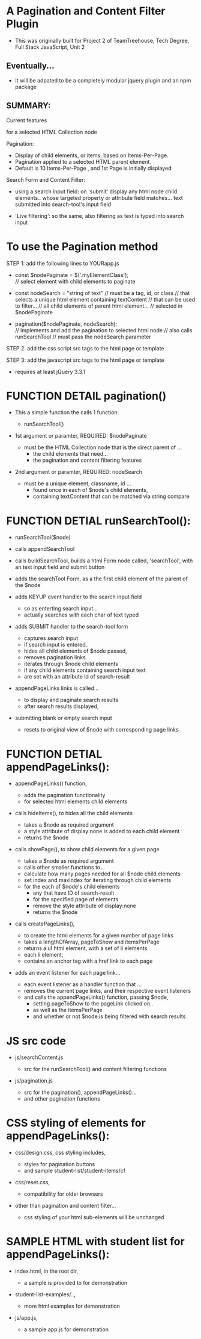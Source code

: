 # A Pagination and Content Filter Plugin

  - This was originally built for Project 2 of TeamTreehouse, Tech Degree, Full Stack JavaScript, Unit 2
  
## Eventually...
  - It will be adpated to be a completely modular jquery plugin and an npm package

## SUMMARY:

Current features

for a selected HTML Collection node

  Pagination:

  - Display of child elements, or items, based on Items-Per-Page.
  - Pagination applied to a selected HTML parent element.
  - Default is 10 Items-Per-Page , and 1st Page is initially displayed

  Search Form and Content Filter:

  - using a search input field:
   on 'submit' display any html node child elements..
   whose targeted property or attribute field matches...
   text submitted into search-tool's input field

  - 'Live filtering':
   so the same, also
   filtering as text is typed into search input

# To use the Pagination method

STEP 1: add the following lines to YOURapp.js

- const $nodePaginate = $('.myElementClass');  
    // select element with child elements to paginate

- const nodeSearch = "string of text"
    // must be a tag, id, or class
      // that selects a unique html element containing textContent
         // that can be used to filter...
           // all child elements of parent html element...
              // selected in $nodePaginate

- pagination($nodePaginate, nodeSearch);  
    // implements and add the pagination to selected html node
      // also calls runSearchTool
        // must pass the nodeSearch parameter


STEP 2: add the css script src tags to the html page or template

 <link rel="stylesheet" href="css-dir/reset.css">
 <link rel="stylesheet" href="css-dir/design.css">


STEP 3: add the javascript src tags to the html page or template

- requires at least jQuery 3.3.1

  <script src="js-dir-or-link-to-latest/jquery-3.3.1.min.js"></script>

  <script src="js-dir-to/search.js"></script>

  <script src="js-dir-to/paginatgion.js"></script>

  <script src="js-dir-or-link-to/YOURapp.js"></script>

# FUNCTION DETAIL pagination()

- This a simple function the calls 1 function:
  - runSearchTool()

- 1st argument or paramter, REQUIRED: $nodePaginate
  - must be the HTML Collection node that is the direct parent of ...
    - the child elements that need...
    - the pagination and content filtering features

- 2nd argument or paramter, REQUIRED: nodeSearch
  - must be a unique element, classname, id ...
    - found once in each of $node's child elements,
    - containing textContent that can be matched via string compare


# FUNCTION DETIAL runSearchTool():

- runSearchTool($node)
 - calls appendSearchTool
 - calls buildSearchTool, builds a html Form node called, 'searchTool', with an text input field and submit button
 - adds the searchTool Form, as a the first child element of the parent of the $node
 - adds KEYUP event handler to the search input field
   - so as enterting search input...
   - actually searches with each char of text typed

- adds SUBMIT handler to the search-tool form
  - captures search input
  - if search input is entered..
  - hides all child elements of $node passed,
  - removes pagination links  
  - iterates through $node child elements
  - if any child elements containing search input text
  - are set with an attribute id of search-result

- appendPageLinks links is called...
  - to display and paginate search results
  - after search results displayed,

- submitting blank or empty search input
  - resets to original view of $node with corresponding page links


# FUNCTION DETIAL appendPageLinks():

- appendPageLinks() function,
  - adds the pagination functionality
  - for selected html elements child elements

- calls hideItems(), to hides all the child elements
  - takes a $node as required argument
  - a style attribute of display:none is added to each child element
  - returns the $node

- calls showPage(), to show child elements for a given page
  - takes a $node as required argument
  - calls other smaller functions to...
  - calculate how many pages needed for all $node child elements
  - set index and maxIndex for iterating through child elements
  - for the each of $node's child elements
    - any that have ID of search-result
    - for the specified page of elements
    - remove the style attribute of display:none
    - returns the $node

- calls createPageLinks(),
  - to create the html elements for a given number of page links
  - takes a lengthOfArray, pageToShow and itemsPerPage
  - returns a ul html element, with a set of li elements
  - each li element,
  - contains an anchor tag with a href link to each page

- adds an event listener for each page link...
  - each event listener as a handler function that ...
  - removes the current page links, and their respective event listeners
  - and calls the appendPageLinks() function, passing $node,
    - setting pageToShow to the pageLink clicked on..
    - as well as the itemsPerPage
    - and whether or not $node is being filtered with search results


# JS src code

- js/searchContent.js
  - src for the runSearchTool() and content filtering functions

- js/pagination.js
  - src for the pagination(), appendPageLinks()...
  - and other pagination functions

# CSS styling of elements for appendPageLinks():

- css/design.css, css styling includes,
  - styles for pagination buttons
  - and sample student-list/student-items/cf

- css/reset.css, 
  - compatibility for older browsers

- other than pagination and content filter...
  - css styling of your html sub-elements will be unchanged

# SAMPLE HTML with student list for appendPageLinks():

- index.html, in the root dir,
  - a sample is provided to for demonstration

- student-list-examples/..,
  - more html examples for demonstration

- js/app.js,
  - a sample app.js for demonstration

